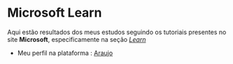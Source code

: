# Microsoft Learn

Aqui estão resultados dos meus estudos seguindo os tutoriais presentes no site **Microsoft**, especificamente na seção [*Learn*](https://docs.microsoft.com/pt-pt/learn/)
- Meu perfil na plataforma : [Araujo](https://docs.microsoft.com/pt-pt/users/adrianpereira-8240/)
